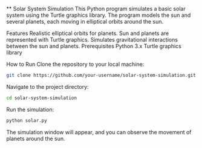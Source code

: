 ** Solar System Simulation
This Python program simulates a basic solar system using the Turtle graphics library. The program models the sun and several planets, each moving in elliptical orbits around the sun.

Features
Realistic elliptical orbits for planets.
Sun and planets are represented with Turtle graphics.
Simulates gravitational interactions between the sun and planets.
Prerequisites
Python 3.x
Turtle graphics library

How to Run
Clone the repository to your local machine:

```bash
git clone https://github.com/your-username/solar-system-simulation.git
```
Navigate to the project directory:
```bash
cd solar-system-simulation
```

Run the simulation:
```bash
python solar.py
```
The simulation window will appear, and you can observe the movement of planets around the sun.
